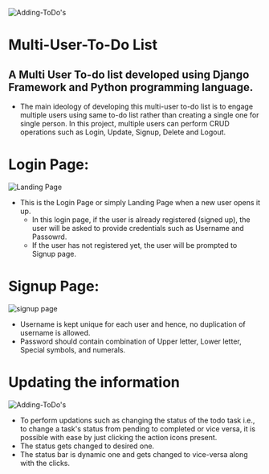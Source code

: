  ![Adding-ToDo's](https://user-images.githubusercontent.com/81280603/149075414-9614bfa7-5b7d-4814-b018-f99934dc1a99.png)


# Multi-User-To-Do List
## A Multi User To-do list developed using Django Framework and Python programming language.
* The main ideology of developing this multi-user to-do list is to engage multiple users using same to-do list rather than creating a single one for single person. In this project, multiple users can perform CRUD operations such as Login, Update, Signup, Delete and Logout.

# Login Page:
![Landing Page](https://user-images.githubusercontent.com/81280603/149076057-c8d1d44e-7d80-43df-9a4a-12b657b3d9b7.png)
* This is the Login Page or simply Landing Page when a new user opens it up.
  * In this login page, if the user is already registered (signed up), the user will be asked to provide credentials such as Username and Passowrd.
  * If the user has not registered yet, the user will be prompted to Signup page.

# Signup Page:
![signup page](https://user-images.githubusercontent.com/81280603/149088375-68e013d6-8cc5-4414-9737-367fd7014718.png)
  * Username is kept unique for each user and hence, no duplication of username is allowed.
  * Password should contain combination of Upper letter, Lower letter, Special symbols, and numerals.

# Updating the information
![Adding-ToDo's](https://user-images.githubusercontent.com/81280603/149089463-8cad487d-c0f5-4c7e-8d76-2a6b01a81933.png)

 * To perform updations such as changing the status of the todo task i.e., to change a task's status from pending to completed or vice versa, it is possible with ease by just clicking the action icons present. 
 * The status gets changed to desired one.
 * The status bar is dynamic one and gets changed to vice-versa along with the clicks.


